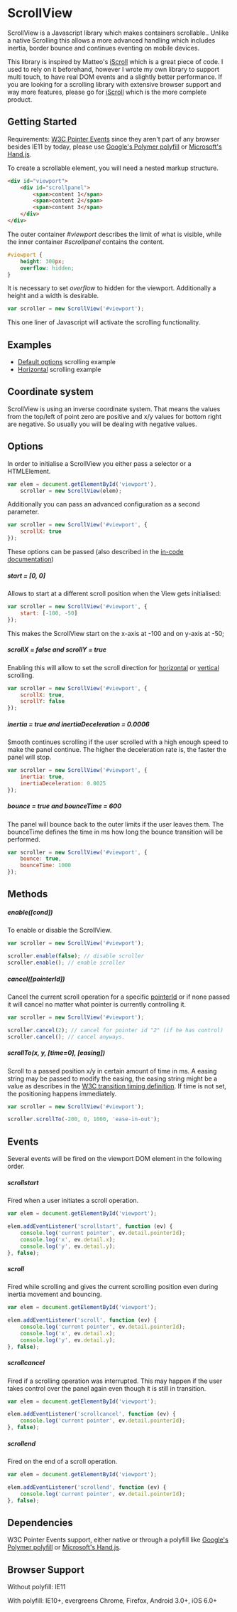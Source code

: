 ScrollView
====================================

ScrollView is a Javascript library which makes containers scrollable.. Unlike a native Scrolling this allows a more advanced handling which includes inertia, border bounce and continues eventing on mobile devices.

This library is inspired by Matteo's [iScroll](http://iscrolljs.com/) which is a great piece of code. I used to rely on it beforehand, however I wrote my own library to support multi touch, to have real DOM events and a slightly better performance. If you are looking for a scrolling library with extensive browser support and way more features, please go for [iScroll](http://iscrolljs.com/) which is the more complete product.

Getting Started
------------------------------------
Requirements: [W3C Pointer Events](http://www.w3.org/TR/pointerevents/) since they aren't part of any browser besides IE11 by today, please use [Google's Polymer polyfill](https://github.com/polymer/PointerEvents) or [Microsoft's Hand.js](http://handjs.codeplex.com/).

To create a scrollable element, you will need a nested markup structure.

```html
<div id="viewport">
	<div id="scrollpanel">
		<span>content 1</span>
		<span>content 2</span>
		<span>content 3</span>
	</div>
</div>
```

The outer container *#viewport* describes the limit of what is visible, while the inner container *#scrollpanel* contains the content.

```css
#viewport {
    height: 300px;
    overflow: hidden;
}
```
It is necessary to set *overflow* to hidden for the viewport. Additionally a height and a width is desirable. 


```js
var scroller = new ScrollView('#viewport');
```
This one liner of Javascript will activate the scrolling functionality.

Examples
------------------------------------
* [Default options](https://cdn.rawgit.com/PolyTouch/ScrollView.js/master/example/vertical.html) scrolling example
* [Horizontal](https://cdn.rawgit.com/PolyTouch/ScrollView.js/master/example/horizontal.html) scrolling example


Coordinate system
------------------------------------
ScrollView is using an inverse coordinate system. That means the values from the top/left of point zero are positive and x/y values for bottom right are negative. So usually you will be dealing with negative values.


Options
------------------------------------

In order to initialise a ScrollView you either pass a selector or a HTMLElement.

```js
var elem = document.getElementById('viewport'),
    scroller = new ScrollView(elem);
```
Additionally you can pass an advanced configuration as a second parameter. 

```js
var scroller = new ScrollView('#viewport', {
	scrollX: true
});
```
These options can be passed (also described in the [in-code documentation](https://cdn.rawgit.com/PolyTouch/ScrollView.js/master/docs/index.html))

##### start = [0, 0]

Allows to start at a different scroll position when the View gets initialised:

```js
var scroller = new ScrollView('#viewport', {
	start: [-100, -50]
});
```
This makes the ScrollView start on the x-axis at -100 and on y-axis at -50;

##### scrollX = false and scrollY = true

Enabling this will allow to set the scroll direction for [horizontal](https://cdn.rawgit.com/PolyTouch/ScrollView.js/master/example/horizontal.html) or [vertical](https://cdn.rawgit.com/PolyTouch/ScrollView.js/master/example/vertical.html) scrolling.

```js
var scroller = new ScrollView('#viewport', {
	scrollX: true,
	scrollY: false
});
```

##### inertia = true and inertiaDeceleration = 0.0006

Smooth continues scrolling if the user scrolled with a high enough speed to make the panel continue. The higher the deceleration rate is, the faster the panel will stop.

```js
var scroller = new ScrollView('#viewport', {
	inertia: true,
	inertiaDeceleration: 0.0025
});
```

##### bounce = true and bounceTime = 600

The panel will bounce back to the outer limits if the user leaves them. The bounceTime defines the time in ms how long the bounce transition will be performed.

```js
var scroller = new ScrollView('#viewport', {
	bounce: true,
	bounceTime: 1000
});
```

Methods
------------------------------------

##### enable([cond])

To enable or disable the ScrollView.

```js
var scroller = new ScrollView('#viewport');

scroller.enable(false); // disable scroller
scroller.enable(); // enable scroller

```

##### cancel([pointerId])

Cancel the current scroll operation for a specific [pointerId](http://www.w3.org/Submission/2012/SUBM-pointer-events-20120907/#pointerevent-interface) or if none passed it will cancel no matter what pointer is currently controlling it.

```js
var scroller = new ScrollView('#viewport');

scroller.cancel(2); // cancel for pointer id "2" (if he has control)
scroller.cancel(); // cancel anyways.

```

##### scrollTo(x, y, [time=0], [easing])

Scroll to a passed position x/y in certain amount of time in ms. A easing string may be passed to modify the easing, the easing string might be a value as describes in the [W3C transition timing definition](http://www.w3.org/TR/css3-transitions/#transition-timing-function). If time is not set, the positioning happens immediately. 

```js
var scroller = new ScrollView('#viewport');

scroller.scrollTo(-200, 0, 1000, 'ease-in-out');

```

Events
------------------------------------
Several events will be fired on the viewport DOM element in the following order.

##### scrollstart

Fired when a user initiates a scroll operation.

```js
var elem = document.getElementById('viewport');

elem.addEventListener('scrollstart', function (ev) {
	console.log('current pointer', ev.detail.pointerId);
	console.log('x', ev.detail.x);
	console.log('y', ev.detail.y);
}, false);

```

##### scroll

Fired while scrolling and gives the current scrolling position even during inertia movement and bouncing.

```js
var elem = document.getElementById('viewport');

elem.addEventListener('scroll', function (ev) {
	console.log('current pointer', ev.detail.pointerId);
	console.log('x', ev.detail.x);
	console.log('y', ev.detail.y);
}, false);

```

##### scrollcancel

Fired if a scrolling operation was interrupted. This may happen if the user takes control over the panel again even though it is still in transition.


```js
var elem = document.getElementById('viewport');

elem.addEventListener('scrollcancel', function (ev) {
	console.log('current pointer', ev.detail.pointerId);
}, false);

```

##### scrollend

Fired on the end of a scroll operation.

```js
var elem = document.getElementById('viewport');

elem.addEventListener('scrollend', function (ev) {
	console.log('current pointer', ev.detail.pointerId);
}, false);

```

Dependencies
------------------------------------
W3C Pointer Events support, either native or through a polyfill like [Google's Polymer polyfill](https://github.com/polymer/PointerEvents) or [Microsoft's Hand.js](http://handjs.codeplex.com/).


Browser Support
------------------------------------
Without polyfill: IE11

With polyfill: IE10+,  evergreens Chrome, Firefox, Android 3.0+, iOS 6.0+
